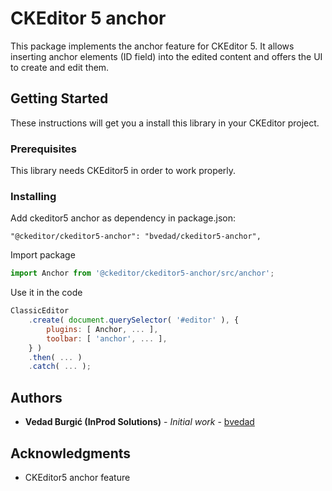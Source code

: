 # CKEditor 5 anchor

This package implements the anchor feature for CKEditor 5. It allows inserting anchor elements (ID field) into the edited content and offers the UI to create and edit them.

## Getting Started

These instructions will get you a install this library in your CKEditor project.

### Prerequisites

This library needs CKEditor5 in order to work properly.

### Installing

Add ckeditor5 anchor as dependency in package.json:
```
"@ckeditor/ckeditor5-anchor": "bvedad/ckeditor5-anchor",
```

Import package
```javascript
import Anchor from '@ckeditor/ckeditor5-anchor/src/anchor';
```

Use it in the code
```javascript
ClassicEditor
    .create( document.querySelector( '#editor' ), {
        plugins: [ Anchor, ... ],
        toolbar: [ 'anchor', ... ],
    } )
    .then( ... )
    .catch( ... );
```


## Authors

* **Vedad Burgić (InProd Solutions)** - *Initial work* - [bvedad](https://github.com/bvedad)

## Acknowledgments

* CKEditor5 anchor feature